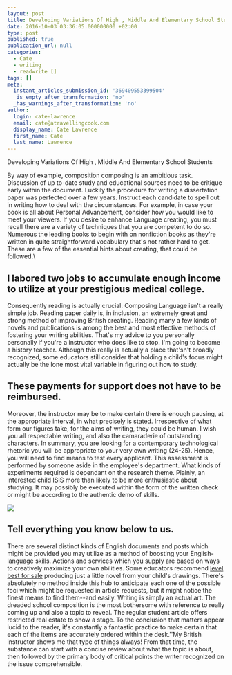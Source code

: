 ```yaml
---
layout: post
title: Developing Variations Of High , Middle And Elementary School Students
date: 2016-10-03 03:36:05.000000000 +02:00
type: post
published: true
publication_url: null
categories:
  - Cate
  - writing
  - readwrite []
tags: []
meta:
  instant_articles_submission_id: '369409553399504'
  _is_empty_after_transformation: 'no'
  _has_warnings_after_transformation: 'no'
author:
  login: cate-lawrence
  email: cate@atravellingcook.com
  display_name: Cate Lawrence
  first_name: Cate
  last_name: Lawrence
---
```

Developing Variations Of High , Middle And Elementary School Students

By way of example, composition composing is an ambitious task.
Discussion of up to-date study and educational sources need to be
critique early within the document. Luckily the procedure for writing a
dissertation paper was perfected over a few years. Instruct each
candidate to spell out in writing how to deal with the circumstances.
For example, in case your book is all about Personal Advancement,
consider how you would like to meet your viewers. If you desire to
enhance Language creating, you must recall there are a variety of
techniques that you are competent to do so. Numerous the leading books
to begin with on nonfiction books as they're written in quite
straightforward vocabulary that's not rather hard to get. These are a
few of the essential hints about creating, that could be followed.\

I labored two jobs to accumulate enough income to utilize at your prestigious medical college.
----------------------------------------------------------------------------------------------

Consequently reading is actually crucial. Composing Language isn't a
really simple job. Reading paper daily is, in inclusion, an extremely
great and strong method of improving British creating. Reading many a
few kinds of novels and publications is among the best and most
effective methods of fostering your writing abilities. That's my advice
to you personally personally if you're a instructor who does like to
stop. I'm going to become a history teacher. Although this really is
actually a place that'sn't broadly recognized, some educators still
consider that holding a child's focus might actually be the lone most
vital variable in figuring out how to study.

These payments for support does not have to be reimbursed.
----------------------------------------------------------

Moreover, the instructor may be to make certain there is enough pausing,
at the appropriate interval, in what precisely is stated. Irrespective
of what form our figures take, for the aims of writing, they could be
human. I wish you all respectable writing, and also the camaraderie of
outstanding characters. In summary, you are looking for a contemporary
technological rhetoric you will be appropriate to your very own writing
(24-25). Hence, you will need to find means to test every applicant.
This assessment is performed by someone aside in the employee's
department. What kinds of experiments required is dependant on the
research theme. Plainly, an interested child ISIS more than likely to be
more enthusiastic about studying. It may possibly be executed within the
form of the written check or might be according to the authentic demo of
skills.

![](rw-import/genesis_ecp_wide.jpg)

Tell everything you know below to us.
-------------------------------------

There are several distinct kinds of English documents and posts which
might be provided you may utilize as a method of boosting your
English-language skills. Actions and services which you supply are based
on ways to creatively maximize your own abilities. Some educators
recommend [level best for sale](https://topessaysforsale.com/) producing
just a little novel from your child's drawings. There's absolutely no
method inside this hub to anticipate each one of the possible foci which
might be requested in article requests, but it might notice the finest
means to find them--and easily. Writing is simply an actual art. The
dreaded school composition is the most bothersome with reference to
really coming up and also a topic to reveal. The regular student article
offers restricted real estate to show a stage. To the conclusion that
matters appear lucid to the reader, it's constantly a fantastic practice
to make certain that each of the items are accurately ordered within the
desk.''My British instructor shows me that type of things always! From
that time, the substance can start with a concise review about what the
topic is about, then followed by the primary body of critical points the
writer recognized on the issue comprehensible.
